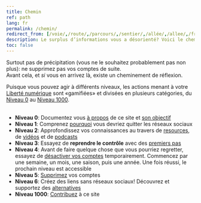 ```yaml
---
title: Chemin
ref: path
lang: fr
permalink: /chemin/
redirect_from: [/voie/,/route/,/parcours/,/sentier/,/allée/,/allee/,/fr/path/,/pathfr/,/path-fr/,/path/fr/]
description: Le surplus d’informations vous a désorienté? Voici le chemin à suivre pour vous libérer de la dépendance aux réseaux sociaux.
toc: false
---
```

Surtout pas de précipitation (vous ne le souhaitez probablement pas non plus): ne supprimez pas vos comptes de suite.  
Avant cela, et *si* vous en arrivez là, existe un cheminement de réflexion.

<div class='blue box'>
	Puisque vous pouvez agir à différents niveaux, les actions menant à votre <a href='https://tommi.space/internet-freedom' target='_blank' title='“Internet Freedom„ dans Tommi’s notes'>Liberté numérique</a> sont «gamifiées» et divisées en plusieurs catégories, du <a href='/n00'>Niveau 0</a> au <a href='/n1000'>Niveau 1000</a>.
</div>

<br>

- **Niveau 0**: Documentez vous [à propos](/àPropos 'À propos de quitsocialmedia.club') de ce site et [son objectif](/àPropos#objectif 'Objectif – quitsocialmedia.club')
- **Niveau 1**: Comprenez [pourquoi](/pourquoi 'Pourquoi') vous devriez quitter les réseaux sociaux
- **Niveau 2**: Approfondissez vos connaissances au travers de [resources](/liens 'Liens'), de [vidéos](/regarder 'Regarder') et de [podcasts](/écouter 'Écouter')
- **Niveau 3**: Essayez de **reprendre le contrôle** avec des [premiers pas](https://www.humanetech.com/take-control 'Take Control – Humane Center of Technology')
- **Niveau 4**: Avant de faire quelque chose que vous pourriez regretter, essayez de <u>désactiver vos comptes</u> temporairement. Commencez par une semaine, un mois, une saison, puis une année. Une fois réussi, le prochain niveau est accessible
- **Niveau 5**: [Supprimez](/supprimer 'Supprimer') vos comptes
- **Niveau 6**: Créez des liens sans réseaux sociaux! Découvrez et supportez des [alternatives](/solutions 'Alternatives et Solutions')
- **Niveau 1000**: [Contribuez](/contribuer 'Contribuer') à ce site
